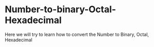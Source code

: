# Number-to-binary-Octal-Hexadecimal
Here we will try to learn how to convert the Number to Binary, Octal, Hexadecimal
